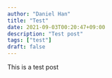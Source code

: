 ```yaml
---
author: "Daniel Han"
title: "Test"
date: 2021-09-03T00:20:47+09:00
description: "Test post"
tags: ["test"]
draft: false
---
```


This is a test post

